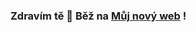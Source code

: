 ### Zdravím tě 👋 Běž na <a href="https://ryslavyvaclav.github.io/i/">Můj nový web</a> !

<!--
**ryslavyvaclav/RyslavyVaclav** is a ✨ _special_ ✨ repository because its `README.md` (this file) appears on your GitHub profile.

Here are some ideas to get you started:

- 🔭 I’m currently working on ...
- 🌱 I’m currently learning ...
- 👯 I’m looking to collaborate on ...
- 🤔 I’m looking for help with ...
- 💬 Ask me about ...
- 📫 How to reach me: ...
- 😄 Pronouns: ...
- ⚡ Fun fact: ...
-->
